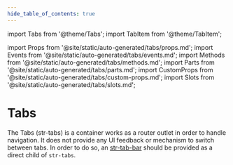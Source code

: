 ```yaml
---
hide_table_of_contents: true
---
```

import Tabs from '@theme/Tabs';
import TabItem from '@theme/TabItem';

import Props from '@site/static/auto-generated/tabs/props.md';
import Events from '@site/static/auto-generated/tabs/events.md';
import Methods from '@site/static/auto-generated/tabs/methods.md';
import Parts from '@site/static/auto-generated/tabs/parts.md';
import CustomProps from '@site/static/auto-generated/tabs/custom-props.md';
import Slots from '@site/static/auto-generated/tabs/slots.md';



# Tabs

The Tabs (str-tabs) is a container works as a router outlet in order to handle navigation. It does not provide any UI feedback or mechanism to switch between tabs. In order to do so, an [str-tab-bar](tab-bar.md) should be provided as a direct child of `str-tabs`.

  
<Props />
<Events />
<Methods />
<Parts />
<CustomProps />
<Slots />